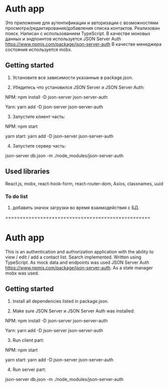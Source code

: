 # Auth app 

Это приложение для аутентификации и авторизации с возможностями просмотра/редактирования/добавления списка контактов. Реализован поиск. Написан с использованием TypeScript.
В качестве моковых данных и эндпоинтов используется JSON Server Auth https://www.npmjs.com/package/json-server-auth
В качестве менеджера состояния используется mobx.

## Getting started

1. Установите все зависимости указанные в package.json.

2. Убедитесь что установился JSON Server и JSON Server Auth:

NPM:
npm install -D json-server json-server-auth

Yarn:
yarn add -D json-server json-server-auth

3. Запустите клиент часть:

NPM:
npm start

yarn start:
yarn add -D json-server json-server-auth

4. Запустите сервер часть:

json-server db.json -m ./node_modules/json-server-auth

## Used libraries

React.js, mobx, react-hook-form, react-router-dom, Axios, classnames, uuid

### To do list

1. добавить значок загрузки во время взаимодействия с БД.

==================================================

# Auth app

This is an authentication and authorization application with the ability to view / edit / add a contact list. Search implemented. Written using TypeScript.
As mock data and endpoints was used JSON Server Auth https://www.npmjs.com/package/json-server-auth.
As a state manager mobx was used.

## Getting started

1. Install all dependencies listed in package.json.

2. Make sure JSON Server и JSON Server Auth was installed:

NPM:
npm install -D json-server json-server-auth

Yarn:
yarn add -D json-server json-server-auth

3. Run client part:

NPM:
npm start

yarn start:
yarn add -D json-server json-server-auth

4. Run server part:

json-server db.json -m ./node_modules/json-server-auth